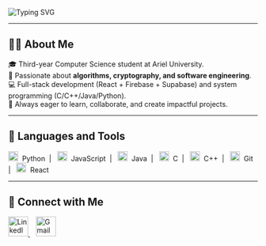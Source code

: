 <p align="center">
  
![Typing SVG](https://readme-typing-svg.demolab.com?font=Fira+Code&weight=600&size=30&pause=1000&color=000000&center=true&vCenter=true&width=900&lines=Hi+there+👋,+Welcome+to+Oriya+Perel's+GitHub)
  
</p>



---

## 👩‍💻 About Me
🎓 Third-year Computer Science student at Ariel University.  
🔐 Passionate about **algorithms, cryptography, and software engineering**.  
 💻 Full-stack development (React + Firebase + Supabase) and system programming (C/C++/Java/Python).  
 🚀 Always eager to learn, collaborate, and create impactful projects.  

---

## 🔧 Languages and Tools
<p>
  <img alt="Python" width="20px" src="https://cdn.jsdelivr.net/gh/devicons/devicon/icons/python/python-original.svg" />
  &nbsp;Python&nbsp; | &nbsp;
  
  <img alt="JavaScript" width="20px" src="https://cdn.jsdelivr.net/gh/devicons/devicon/icons/javascript/javascript-original.svg" />
  &nbsp;JavaScript&nbsp; | &nbsp;
  
  <img alt="Java" width="20px" src="https://cdn.jsdelivr.net/gh/devicons/devicon/icons/java/java-original.svg" />
  &nbsp;Java&nbsp; | &nbsp;
  
  <img alt="C" width="20px" src="https://cdn.jsdelivr.net/gh/devicons/devicon/icons/c/c-original.svg" />
  &nbsp;C&nbsp; | &nbsp;
  
  <img alt="C++" width="20px" src="https://cdn.jsdelivr.net/gh/devicons/devicon/icons/cplusplus/cplusplus-original.svg" />
  &nbsp;C++&nbsp; | &nbsp;
  
  <img alt="Git" width="20px" src="https://cdn.jsdelivr.net/gh/devicons/devicon/icons/git/git-original.svg" />
  &nbsp;Git&nbsp; | &nbsp;
  
  <img alt="React" width="20px" src="https://cdn.jsdelivr.net/gh/devicons/devicon/icons/react/react-original.svg" />
  &nbsp;React
</p>


---

## 🔗 Connect with Me
<p>
  <a href="https://www.linkedin.com/in/oriya-perel/" target="_blank">
    <img alt="LinkedIn" width="40px" src="https://cdn.jsdelivr.net/gh/devicons/devicon/icons/linkedin/linkedin-original.svg" />
  </a>
  &nbsp;&nbsp;
  <a href="mailto:your.email@example.com" target="_blank">
    <img alt="Gmail" width="40px" src="https://upload.wikimedia.org/wikipedia/commons/4/4e/Gmail_Icon.png" />
  </a>
</p>
